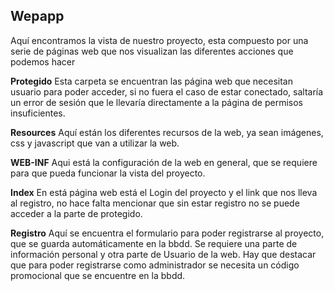 ## Wepapp

Aquí encontramos la vista de nuestro proyecto, esta compuesto por una serie de páginas web que nos visualizan las diferentes acciones que podemos hacer

**Protegido**
Esta carpeta se encuentran las página web que necesitan usuario para poder acceder, si no fuera el caso de estar conectado, saltaría
un error de sesión que le llevaría directamente a la página de permisos insuficientes.

**Resources**
Aquí están los diferentes recursos de la web, ya sean imágenes, css y javascript que van a utilizar la web.

**WEB-INF**
Aqui está la configuración de la web en general, que se requiere para que pueda funcionar la vista del proyecto.

**Index**
En está página web está el Login del proyecto y el link que nos lleva al registro, no hace falta mencionar que sin estar 
registro no se puede acceder a la parte de protegido.

**Registro**
Aquí se encuentra el formulario para poder registrarse al proyecto, que se guarda automáticamente en la bbdd.
Se requiere una parte de información personal y otra parte de Usuario de la web. Hay que destacar que para poder registrarse
como administrador se necesita un código promocional que se encuentre en la bbdd.